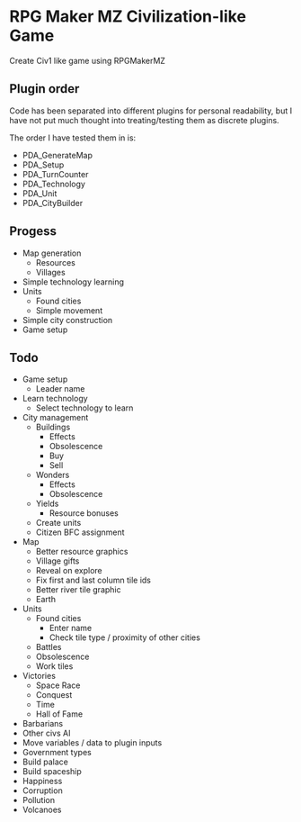 # RPG Maker MZ Civilization-like Game

Create Civ1 like game using RPGMakerMZ

## Plugin order

Code has been separated into different plugins for personal readability, but I have not put much thought into
treating/testing them as discrete plugins.

The order I have tested them in is:
 * PDA_GenerateMap
 * PDA_Setup
 * PDA_TurnCounter
 * PDA_Technology
 * PDA_Unit
 * PDA_CityBuilder

## Progess

 * Map generation
   * Resources
   * Villages
 * Simple technology learning
 * Units
   * Found cities
   * Simple movement
 * Simple city construction
 * Game setup

## Todo

 * Game setup
   * Leader name
 * Learn technology
   * Select technology to learn
 * City management
   * Buildings
     * Effects
     * Obsolescence
     * Buy
     * Sell
   * Wonders
     * Effects
     * Obsolescence
   * Yields
     * Resource bonuses
   * Create units
   * Citizen BFC assignment
 * Map
   * Better resource graphics
   * Village gifts
   * Reveal on explore
   * Fix first and last column tile ids
   * Better river tile graphic
   * Earth
 * Units
   * Found cities
     * Enter name
     * Check tile type / proximity of other cities
   * Battles
   * Obsolescence
   * Work tiles
 * Victories
   * Space Race
   * Conquest
   * Time
   * Hall of Fame
 * Barbarians
 * Other civs AI
 * Move variables / data to plugin inputs
 * Government types
 * Build palace
 * Build spaceship
 * Happiness
 * Corruption
 * Pollution
 * Volcanoes